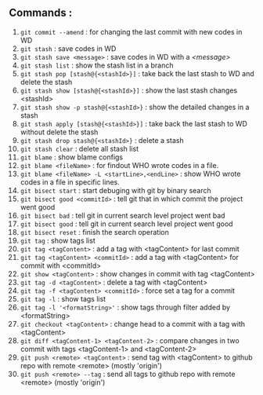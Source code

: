 ## Commands : 
1. `git commit --amend` : for changing the last commit with new codes in WD
1. `git stash` : save codes in WD
1. `git stash save <message>` : save codes in WD with a *\<message>* 
1. `git stash list` : show the stash list in a branch
1. `git stash pop [stash@{<stashId>}]` : take back the last stash to WD and delete the stash
1. `git stash show [stash@{<stashId>}]` : show the last stash changes
\<stashId>
1. `git stash show -p stash@{<stashId>}` : show the detailed changes in a stash
1. `git stash apply [stash@{<stashId>}]` : take back the last stash to WD without delete the stash
1. `git stash drop stash@{<stashId>}` : delete a stash
1. `git stash clear` : delete all stash list 
1. `git blame` : show blame configs
1. `git blame <fileName>` : for findout WHO wrote codes in a file.
1. `git blame <fileName> -L <startLine>,<endLine>` : show WHO wrote codes in a file in specific lines.
1. `git bisect start` : start debuging with git by binary search
1. `git bisect good <commitId>` : tell git that in which commit the project went good
1. `git bisect bad` : tell git in current search level project went bad
1. `git bisect good` : tell git in current search level project went good
1. `git bisect reset` : finish the search operation
1. `git tag` : show tags list
1. `git tag <tagContent>` : add a tag with \<tagContent> for last commit
1. `git tag <tagContent> <commitId>` : add a tag with \<tagContent> for commit with \<commitId>
1. `git show <tagContent>` : show changes in commit with tag \<tagContent>
1. `git tag -d <tagContent>` : delete a tag with \<tagContent>
1. `git tag -f <tagContent> <commitId>` : force set a tag for a commit
1. `git tag -l` : show tags list
1. `git tag -l '<formatString>'` : show tags through filter added by \<formatString>
1. `git checkout <tagContent>` : change head to a commit with a tag with \<tagContent>
1. `git diff <tagContent-1> <tagContent-2>` : compare changes in two commit with tags \<tagContent-1> and \<tagContent-2>
1. `git push <remote> <tagContent>` : send tag with \<tagContent> to github repo with remote \<remote> (mostly 'origin')
1. `git push <remote> --tag` : send all tags to github repo with remote \<remote> (mostly 'origin')